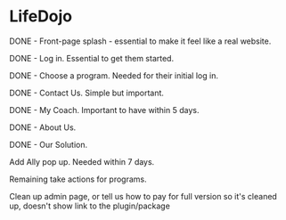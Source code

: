 LifeDojo
========

DONE - Front-page splash - essential to make it feel like a real website.

DONE - Log in.  Essential to get them started.

DONE - Choose a program.  Needed for their initial log in.

DONE - Contact Us.  Simple but important.

DONE - My Coach.  Important to have within 5 days.

DONE - About Us.

DONE - Our Solution.

Add Ally pop up.  Needed within 7 days.

Remaining take actions for programs.



Clean up admin page, or tell us how to pay for full version so it's cleaned up, doesn't show link to the plugin/package

